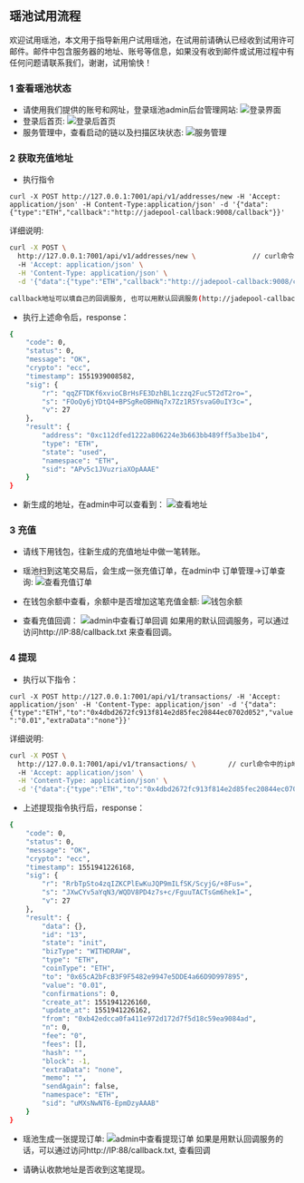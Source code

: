 
## 瑶池试用流程
欢迎试用瑶池，本文用于指导新用户试用瑶池，在试用前请确认已经收到试用许可邮件。邮件中包含服务器的地址、账号等信息，如果没有收到邮件或试用过程中有任何问题请联系我们，谢谢，试用愉快！


### 1 查看瑶池状态

- 请使用我们提供的账号和网址，登录瑶池admin后台管理网站:
![登录界面](https://ws2.sinaimg.cn/large/006tKfTcgy1g0u7316iqej31lo0u0n0m.jpg)
- 登录后首页:
![登录后首页](https://ws4.sinaimg.cn/large/006tKfTcgy1g0u7460da4j31of0u0jwr.jpg)
- 服务管理中，查看启动的链以及扫描区块状态:
![服务管理](https://ws3.sinaimg.cn/large/006tKfTcgy1g0u70z7bb7j31rm0u0tfe.jpg)

### 2 获取充值地址
- 执行指令

`curl -X POST http://127.0.0.1:7001/api/v1/addresses/new -H 'Accept: application/json' -H Content-Type:application/json' -d '{"data":{"type":"ETH","callback":"http://jadepool-callback:9008/callback"}}'`

详细说明:
```bash
curl -X POST \
  http://127.0.0.1:7001/api/v1/addresses/new \              // curl命令中的ip地址替换成瑶池服务器的IP，端口号和path部分不变
  -H 'Accept: application/json' \
  -H 'Content-Type: application/json' \
  -d '{"data":{"type":"ETH","callback":"http://jadepool-callback:9008/callback"}}'      // type: 指定币种
                                                                                        // callback: 回调地址
callback地址可以填自己的回调服务, 也可以用默认回调服务(http://jadepool-callback:9008/callback)；用默认的回调服务，可以通过http://IP:88/callback.txt 来查看callback的内容。
```

- 执行上述命令后，response：
```bash
{
	"code": 0,
	"status": 0,
	"message": "OK",
	"crypto": "ecc",
	"timestamp": 1551939008582,
	"sig": {
		"r": "qqZFTDKf6xvioCBrHsFE3DzhBL1czzq2Fuc5T2dT2ro=",
		"s": "FOoQy6jYDtQ4+BPSgReOBHNq7x7Zz1R5YsvaG0uIY3c=",
		"v": 27
	},
	"result": {
		"address": "0xc112dfed1222a806224e3b663bb489ff5a3be1b4",                               // 新生成的充值地址
		"type": "ETH",
		"state": "used",
		"namespace": "ETH",
		"sid": "APv5c1JVuzriaXOpAAAE"
	}
}
```
- 新生成的地址，在admin中可以查看到：
![查看地址](https://ws4.sinaimg.cn/large/006tKfTcgy1g0u7akzgfzj31pn0u044g.jpg)

### 3 充值
- 请线下用钱包，往新生成的充值地址中做一笔转账。
- 瑶池扫到这笔交易后，会生成一张充值订单，在admin中 订单管理->订单查询:
![查看充值订单](https://ws4.sinaimg.cn/large/006tKfTcgy1g0u80pggr6j31l40u07bn.jpg)
- 在钱包余额中查看，余额中是否增加这笔充值金额:
![钱包余额](https://ws1.sinaimg.cn/large/006tKfTcgy1g0u7xntufoj31jt0u0gs0.jpg)

- 查看充值回调：
![admin中查看订单回调](https://ws1.sinaimg.cn/large/006tKfTcgy1g0u85fa4s7j31oc0u0k4y.jpg)
如果用的默认回调服务，可以通过访问http://IP:88/callback.txt 来查看回调。

### 4 提现

- 执行以下指令：

`curl -X POST http://127.0.0.1:7001/api/v1/transactions/ -H 'Accept: application/json' -H 'Content-Type: application/json' -d '{"data":{"type":"ETH","to":"0x4dbd2672fc913f814e2d85fec20844ec0702d052","value":"0.01","extraData":"none"}}'`

详细说明:
```bash
curl -X POST \
  http://127.0.0.1:7001/api/v1/transactions/ \        // curl命令中的ip地址替换成瑶池服务器的IP，端口号和path部分不变
  -H 'Accept: application/json' \
  -H 'Content-Type: application/json' \
  -d '{"data":{"type":"ETH","to":"0x4dbd2672fc913f814e2d85fec20844ec0702d052","value":"0.01","extraData":"none"}}'     // type: 指定币种;to: 提现到的地址;  value: 提现金额;
```

- 上述提现指令执行后，response：
```bash
{
	"code": 0,
	"status": 0,
	"message": "OK",
	"crypto": "ecc",
	"timestamp": 1551941226168,
	"sig": {
		"r": "RrbTpSto4zqIZKCPlEwKuJQP9mILfSK/ScyjG/+8Fus=",
		"s": "JXwCYv5aYqN3/WQDV8PD4z7s+c/FguuTACTsGm6hekI=",
		"v": 27
	},
	"result": {
		"data": {},
		"id": "13",                                                               // 生成的提现单号
		"state": "init",
		"bizType": "WITHDRAW",
		"type": "ETH",
		"coinType": "ETH",
		"to": "0x65cA2bFcB3F9F5482e9947e5DDE4a66D9D997895",
		"value": "0.01",
		"confirmations": 0,
		"create_at": 1551941226160,
		"update_at": 1551941226162,
		"from": "0xb42edcca0fa411e972d172d7f5d18c59ea9084ad",
		"n": 0,
		"fee": "0",
		"fees": [],
		"hash": "",
		"block": -1,
		"extraData": "none",
		"memo": "",
		"sendAgain": false,
		"namespace": "ETH",
		"sid": "uMXsNwNT6-EpmDzyAAAB"
	}
}
```

- 瑶池生成一张提现订单:
![admin中查看提现订单](https://ws3.sinaimg.cn/large/006tKfTcgy1g0u8e8xseaj31jj0u0qes.jpg)
如果是用默认回调服务的话，可以通过访问http://IP:88/callback.txt, 查看回调

- 请确认收款地址是否收到这笔提现。